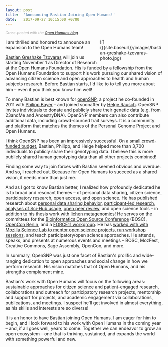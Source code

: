 ```yaml
---
layout: post
title:  'Announcing Bastian Joining Open Humans!'
date:   2017-09-27 10:15:00 +0700
---
```

<style>
.wrap-image-right {
    float: right;
    width: 40%;
    margin-left: 10px;
}
</style>

<span style="color:#aaa"><small>_Cross-posted with the
[Open Humans blog](https://blog.openhumans.org/)._</small></span>

<div class="wrap-image-right" markdown="1">
  ![]({{site.baseurl}}/images/bastian-greshake-tzovaras-photo.jpg)
</div>

I am thrilled and honored to announce an expansion to the Open Humans team!

[Bastian Greshake Tzovaras](https://twitter.com/gedankenstuecke) will join us starting November 1 as Director of Research at the Open Humans Foundation. His is funded by a fellowship from the Open Humans Foundation to support his work pursuing our shared vision of advancing citizen science and open approaches to health and human subjects research. Before Bastian starts, I'd like to to tell you more about him – even if you think you know him well!

To many Bastian is best known for [openSNP](https://opensnp.org/), a project he co-founded in 2011 with [Philipp Bayer](https://twitter.com/philippbayer) – and joined soonafter by [Helge Rausch](https://twitter.com/helgerausch). OpenSNP invites individuals to donate and publicly share their genetic data (e.g. from 23andMe and AncestryDNA). OpenSNP members can also contribute additional data, including crowd-sourced trait surveys. It is a community and platform that matches the themes of the Personal Genome Project and Open Humans.

I think OpenSNP has been an impressively successful. On a [small crowd-funded budget](https://www.patreon.com/openSNP), Bastian, Philipp, and Helge helped more than 3,700 individuals to publicly share their genotyping data. I believe this is more publicly shared human genotyping data than all other projects combined!

Finding some way to join forces with Bastian seemed obvious and overdue. And so, I reached out. Because for Open Humans to succeed as a shared vision, it needs more than just me.

And as I got to know Bastian better, I realized how profoundly dedicated he is to broad and resonant themes – of personal data sharing, citizen science, participatory research, open access, and open science. He has published research about [personal data sharing behavior](http://journals.plos.org/plosone/article?id=10.1371/journal.pone.0177158), [participant-led research](http://jme.bmj.com/content/early/2015/04/13/medethics-2015-102663.full?g=w_jme_open_tab), [analyses of Sci-Hub usage](https://f1000research.com/articles/6-541/v1), [open peer review](https://f1000research.com/articles/6-1151/v1), and open science tools – in addition to his thesis work with [lichen metagenomics](http://onlinelibrary.wiley.com/doi/10.1111/1755-0998.12463/full)! He serves on the committees for the [Bioinformatics Open Source Conference](http://onlinelibrary.wiley.com/doi/10.1111/1755-0998.12463/full) (BOSC), [OpenCon Berlin](http://www.opencon2017.org/opencon_2016_berlin), and a [FORCE11 workgroup](https://www.force11.org/scholarly-commons). He has [worked with with Mozilla Science Lab to mentor open science projects](https://mozilla.github.io/leadership-training/), [run workshop sessions](https://github.com/MozillaFoundation/mozfest-program-2017/issues/181), and teach participatory/open science approaches. He attends, speaks, and presents at numerous events and meetings – BOSC, MozFest, Creative Commons, Sage Assembly, OpenCon, and more.

In summary, OpenSNP was just one facet of Bastian's prolific and wide-ranging dedication to open approaches and social change in how we perform research. His vision matches that of Open Humans, and his strengths complement mine.

Bastian's work with Open Humans will focus on the following areas: sustainable approaches for citizen science and patient-engaged research, collaborations and outreach for participatory research projects, mentorship and support for projects, and academic engagement via collaborations, publications, and meetings. I suspect he'll get involved in almost everything, as his skills and interests are so diverse!

It is an honor to have Bastian joining Open Humans. I am eager for him to begin, and I look forward to his work with Open Humans in the coming year – and, if all goes well, years to come. Together we can endeavor to grow an open ecosystem – one that is thriving, sustained, and expands the world with something powerful and new.
